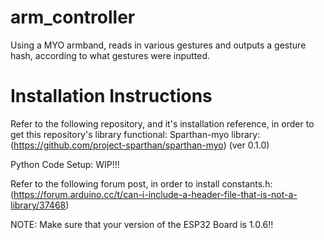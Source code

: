 # arm_controller
Using a MYO armband, reads in various gestures and outputs a gesture hash, according to what gestures were inputted.
# Installation Instructions
Refer to the following repository, and it's installation reference, in order to get this repository's library functional:
Sparthan-myo library: (https://github.com/project-sparthan/sparthan-myo) (ver 0.1.0)

Python Code Setup: WIP!!!

Refer to the following forum post, in order to install constants.h: (https://forum.arduino.cc/t/can-i-include-a-header-file-that-is-not-a-library/37468)

NOTE: Make sure that your version of the ESP32 Board is 1.0.6!!
